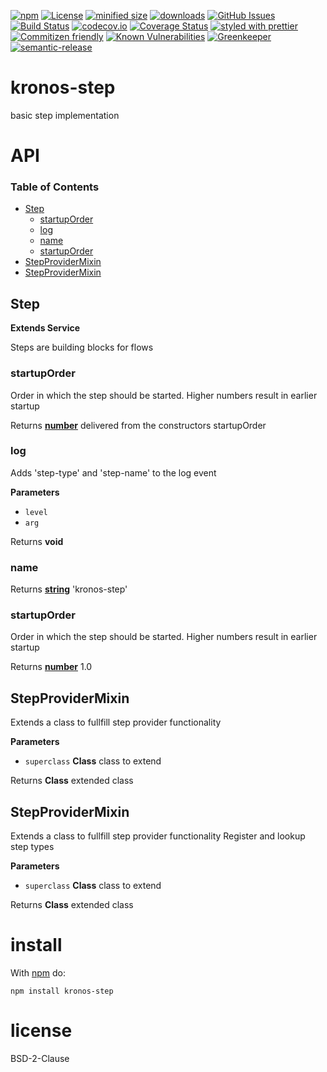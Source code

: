 [![npm](https://img.shields.io/npm/v/kronos-step.svg)](https://www.npmjs.com/package/kronos-step)
[![License](https://img.shields.io/badge/License-BSD%203--Clause-blue.svg)](https://opensource.org/licenses/BSD-3-Clause)
[![minified size](https://badgen.net/bundlephobia/min/kronos-step)](https://bundlephobia.com/result?p=kronos-step)
[![downloads](http://img.shields.io/npm/dm/kronos-step.svg?style=flat-square)](https://npmjs.org/package/kronos-step)
[![GitHub Issues](https://img.shields.io/github/issues/Kronos-Integration/kronos-step.svg?style=flat-square)](https://github.com/Kronos-Integration/kronos-step/issues)
[![Build Status](https://secure.travis-ci.org/Kronos-Integration/kronos-step.png)](http://travis-ci.org/Kronos-Integration/kronos-step)
[![codecov.io](http://codecov.io/github/Kronos-Integration/kronos-step/coverage.svg?branch=master)](http://codecov.io/github/Kronos-Integration/kronos-step?branch=master)
[![Coverage Status](https://coveralls.io/repos/Kronos-Integration/kronos-step/badge.svg)](https://coveralls.io/r/Kronos-Integration/kronos-step)
[![styled with prettier](https://img.shields.io/badge/styled_with-prettier-ff69b4.svg)](https://github.com/prettier/prettier)
[![Commitizen friendly](https://img.shields.io/badge/commitizen-friendly-brightgreen.svg)](http://commitizen.github.io/cz-cli/)
[![Known Vulnerabilities](https://snyk.io/test/github/Kronos-Integration/kronos-step/badge.svg)](https://snyk.io/test/github/Kronos-Integration/kronos-step)
[![Greenkeeper](https://badges.greenkeeper.io/Kronos-Integration/kronos-step.svg)](https://greenkeeper.io/)
[![semantic-release](https://img.shields.io/badge/%20%20%F0%9F%93%A6%F0%9F%9A%80-semantic--release-e10079.svg)](https://github.com/Kronos-Integration/kronos-step)

# kronos-step

basic step implementation

# API

<!-- Generated by documentation.js. Update this documentation by updating the source code. -->

### Table of Contents

-   [Step](#step)
    -   [startupOrder](#startuporder)
    -   [log](#log)
    -   [name](#name)
    -   [startupOrder](#startuporder-1)
-   [StepProviderMixin](#stepprovidermixin)
-   [StepProviderMixin](#stepprovidermixin-1)

## Step

**Extends Service**

Steps are building blocks for flows

### startupOrder

Order in which the step should be started.
Higher numbers result in earlier startup

Returns **[number](https://developer.mozilla.org/docs/Web/JavaScript/Reference/Global_Objects/Number)** delivered from the constructors startupOrder

### log

Adds 'step-type' and 'step-name' to the log event

**Parameters**

-   `level`  
-   `arg`  

Returns **void** 

### name

Returns **[string](https://developer.mozilla.org/docs/Web/JavaScript/Reference/Global_Objects/String)** 'kronos-step'

### startupOrder

Order in which the step should be started.
Higher numbers result in earlier startup

Returns **[number](https://developer.mozilla.org/docs/Web/JavaScript/Reference/Global_Objects/Number)** 1.0

## StepProviderMixin

Extends a class to fullfill step provider functionality

**Parameters**

-   `superclass` **Class** class to extend

Returns **Class** extended class

## StepProviderMixin

Extends a class to fullfill step provider functionality
Register and lookup step types

**Parameters**

-   `superclass` **Class** class to extend

Returns **Class** extended class

# install

With [npm](http://npmjs.org) do:

```shell
npm install kronos-step
```

# license

BSD-2-Clause
